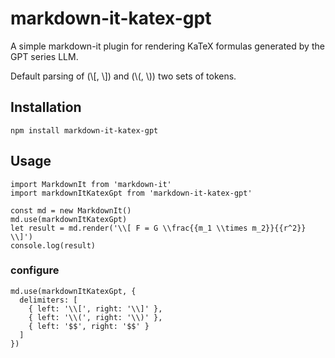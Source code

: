 # markdown-it-katex-gpt

A simple markdown-it plugin for rendering KaTeX formulas generated by the GPT series LLM.

Default parsing of (\\[, \\]) and (\\(, \\)) two sets of tokens.

## Installation

```
npm install markdown-it-katex-gpt
```

## Usage

```
import MarkdownIt from 'markdown-it'
import markdownItKatexGpt from 'markdown-it-katex-gpt'
```

```
const md = new MarkdownIt()
md.use(markdownItKatexGpt)
let result = md.render('\\[ F = G \\frac{{m_1 \\times m_2}}{{r^2}} \\]')
console.log(result)
```

### configure
```
md.use(markdownItKatexGpt, {
  delimiters: [
    { left: '\\[', right: '\\]' },
    { left: '\\(', right: '\\)' },
    { left: '$$', right: '$$' }
  ]
})
```